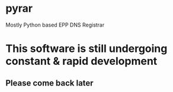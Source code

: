# pyrar
Mostly Python based EPP DNS Registrar

# This software is still undergoing constant & rapid development
## Please come back later
